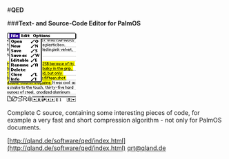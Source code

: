 #**QED**

###**Text- and Source-Code Editor for PalmOS**

![Screenshot](https://github.com/qrti/QED/blob/master/Screenshot.gif)

Complete C source, containing some interesting pieces of code, for example a very fast and short compression algorithm - not only for PalmOS documents.


[http://qland.de/software/qed/index.html](http://qland.de/software/qed/index.html)
[qrt@qland.de](mailto:qrt@qland.de)